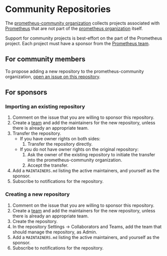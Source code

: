# Community Repositories

The [prometheus-community organization](https://github.com/prometheus-community) collects projects associated with [Prometheus](https://prometheus.io) that are not part of the [prometheus organization](https://github.com/prometheus) itself.

Support for community projects is best-effort on the part of the Prometheus project.
Each project must have a sponsor from the [Prometheus team](https://prometheus.io/governance/#team-members).

## For community members

To propose adding a new repository to the prometheus-community organization, [open an issue on this repository](https://github.com/prometheus-community/community/issues).

## For sponsors

### Importing an existing repository

1. Comment on the issue that you are willing to sponsor this repository.
1. Create a [team](https://github.com/orgs/prometheus-community/teams) and add the maintainers for the new repository, unless there is already an appropriate team.
1. Transfer the repository.
    * If you have owner rights on both sides:
        1. Transfer the repository directly.
    * If you do not have owner rights on the original repository:
        1. Ask the owner of the existing repository to initiate the transfer into the prometheus-community organization.
        1. Accept the transfer.
1. Add a `MAINTAINERS.md` listing the active maintainers, and yourself as the sponsor.
1. Subscribe to notifications for the repository.

### Creating a new repository

1. Comment on the issue that you are willing to sponsor this repository.
1. Create a [team](https://github.com/orgs/prometheus-community/teams) and add the maintainers for the new repository, unless there is already an appropriate team.
1. Create the repository.
1. In the repository Settings -> Collaborators and Teams, add the team that should manage the repository, as Admin.
1. Add a `MAINTAINERS.md` listing the active maintainers, and yourself as the sponsor.
1. Subscribe to notifications for the repository.

